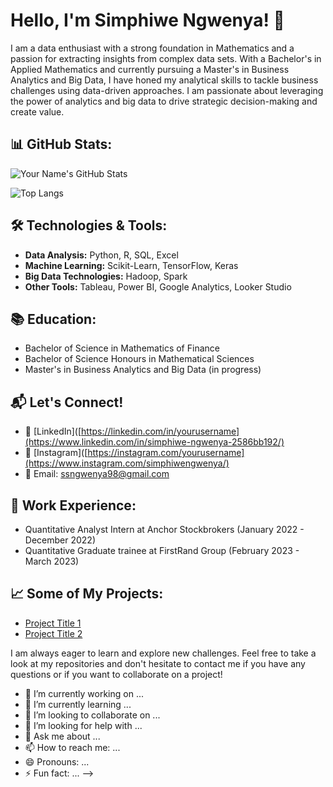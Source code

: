 # Hello, I'm Simphiwe Ngwenya! 👋

I am a data enthusiast with a strong foundation in Mathematics and a passion for extracting insights from complex data sets. With a Bachelor's in Applied Mathematics and currently pursuing a Master's in Business Analytics and Big Data, I have honed my analytical skills to tackle business challenges using data-driven approaches. I am passionate about leveraging the power of analytics and big data to drive strategic decision-making and create value.

## 📊 GitHub Stats:

![Your Name's GitHub Stats](https://github-readme-stats.vercel.app/api?username=SimphiweNgwenya&show_icons=true&theme=radical)

![Top Langs](https://github-readme-stats.vercel.app/api/top-langs/?username=SimphiweNgwenya&layout=compact&theme=radical)

## 🛠 Technologies & Tools:

- **Data Analysis:** Python, R, SQL, Excel
- **Machine Learning:** Scikit-Learn, TensorFlow, Keras
- **Big Data Technologies:** Hadoop, Spark
- **Other Tools:** Tableau, Power BI, Google Analytics, Looker Studio

## 📚 Education:

- Bachelor of Science in Mathematics of Finance
- Bachelor of Science Honours in Mathematical Sciences
- Master's in Business Analytics and Big Data (in progress)

## 📬 Let's Connect!

- 💼 [LinkedIn]([https://linkedin.com/in/yourusername](https://www.linkedin.com/in/simphiwe-ngwenya-2586bb192/)
- 📸 [Instagram]([https://instagram.com/yourusername](https://www.instagram.com/simphiwengwenya/)
- 📧 Email: ssngwenya98@gmail.com

## 💼 Work Experience:

- Quantitative Analyst Intern at Anchor Stockbrokers (January 2022 - December 2022)
- Quantitative Graduate trainee at FirstRand Group (February 2023 - March 2023)

## 📈 Some of My Projects:

- [Project Title 1](https://github.com/yourusername/project1)
- [Project Title 2](https://github.com/yourusername/project2)

I am always eager to learn and explore new challenges. Feel free to take a look at my repositories and don't hesitate to contact me if you have any questions or if you want to collaborate on a project!


- 🔭 I’m currently working on ...
- 🌱 I’m currently learning ...
- 👯 I’m looking to collaborate on ...
- 🤔 I’m looking for help with ...
- 💬 Ask me about ...
- 📫 How to reach me: ...
- 😄 Pronouns: ...
- ⚡ Fun fact: ...
-->
